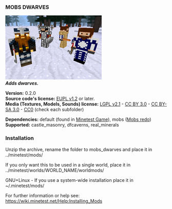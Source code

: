 ### MOBS DWARVES
![Mobs Dwarves' screenshot](screenshot.png)  
**_Adds dwarves._**

**Version:** 0.2.0  
**Source code's license:**  [EUPL v1.2][1] or later.  
**Media (Textures, Models, Sounds) license:** [LGPL v2.1][2] - [CC BY 3.0][3] - [CC BY-SA 3.0][4] - [CC0][5] (check each subfolder)

**Dependencies:** default (found in [Minetest Game][6]), mobs ([Mobs redo][7])  
**Supported:** castle_masonry, dfcaverns, real_minerals


### Installation

Unzip the archive, rename the folder to mobs_dwarves and place it in  
../minetest/mods/

If you only want this to be used in a single world, place it in  
../minetest/worlds/WORLD_NAME/worldmods/

GNU+Linux - If you use a system-wide installation place it in  
~/.minetest/mods/

For further information or help see:  
https://wiki.minetest.net/Help:Installing_Mods


[1]: https://eur-lex.europa.eu/legal-content/EN/TXT/?uri=CELEX:32017D0863
[2]: https://www.gnu.org/licenses/old-licenses/lgpl-2.1.en.html
[3]: https://creativecommons.org/licenses/by/3.0/
[4]: https://creativecommons.org/licenses/by-sa/3.0/
[5]: https://creativecommons.org/publicdomain/zero/1.0/
[6]: https://github.com/minetest/minetest_game
[7]: https://forum.minetest.net/viewtopic.php?t=9917

